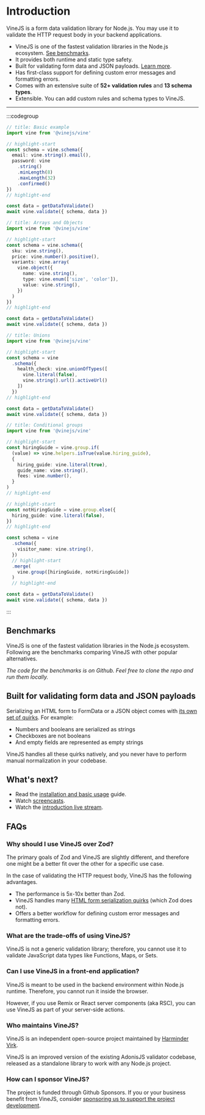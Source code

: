 # Introduction

VineJS is a form data validation library for Node.js. You may use it to validate the HTTP request body in your backend applications.

- VineJS is one of the fastest validation libraries in the Node.js ecosystem. [See benchmarks](#benchmarks).
- It provides both runtime and static type safety.
- Built for validating form data and JSON payloads. [Learn more](#built-for-validating-form-data-and-json-payloads).
- Has first-class support for defining custom error messages and formatting errors.
- Comes with an extensive suite of **52+ validation rules** and **13 schema types**.
- Extensible. You can add custom rules and schema types to VineJS.

---

:::codegroup

```ts
// title: Basic example
import vine from '@vinejs/vine'

// highlight-start
const schema = vine.schema({
  email: vine.string().email(),
  password: vine
    .string()
    .minLength(8)
    .maxLength(32)
    .confirmed()
})
// highlight-end

const data = getDataToValidate()
await vine.validate({ schema, data })
```

```ts
// title: Arrays and Objects
import vine from '@vinejs/vine'

// highlight-start
const schema = vine.schema({
  sku: vine.string(),
  price: vine.number().positive(),
  variants: vine.array(
    vine.object({
      name: vine.string(),
      type: vine.enum(['size', 'color']),
      value: vine.string(),
    })
  )
})
// highlight-end

const data = getDataToValidate()
await vine.validate({ schema, data })
```

```ts
// title: Unions
import vine from '@vinejs/vine'

// highlight-start
const schema = vine
  .schema({
    health_check: vine.unionOfTypes([
      vine.literal(false),
      vine.string().url().activeUrl()
    ])
  })
// highlight-end

const data = getDataToValidate()
await vine.validate({ schema, data })
```

```ts
// title: Conditional groups
import vine from '@vinejs/vine'

// highlight-start
const hiringGuide = vine.group.if(
  (value) => vine.helpers.isTrue(value.hiring_guide),
  {
    hiring_guide: vine.literal(true),
    guide_name: vine.string(),
    fees: vine.number(),
  }
)
// highlight-end

// highlight-start
const notHiringGuide = vine.group.else({
  hiring_guide: vine.literal(false),
})
// highlight-end

const schema = vine
  .schema({
    visitor_name: vine.string(),
  })
  // highlight-start
  .merge(
    vine.group([hiringGuide, notHiringGuide])
  )
  // highlight-end

const data = getDataToValidate()
await vine.validate({ schema, data })
```

:::

## Benchmarks

VineJS is one of the fastest validation libraries in the Node.js ecosystem. Following are the benchmarks  comparing VineJS with other popular alternatives.

*The code for the benchmarks is on Github. Feel free to clone the repo and run them locally.*

## Built for validating form data and JSON payloads

Serializing an HTML form to FormData or a ‌JSON object comes with [its own set of quirks](./html_forms_and_surprises.md). For example:

- Numbers and booleans are serialized as strings
- Checkboxes are not booleans
- And empty fields are represented as empty strings

VineJS handles all these quirks natively, and you never have to perform manual normalization in your codebase.

## What's next?

- Read the [installation and basic usage](./getting_started.md) guide.
- Watch [screencasts]().
- Watch the [introduction live stream]().

## FAQs

### Why should I use VineJS over Zod?

The primary goals of Zod and VineJS are slightly different, and therefore one might be a better fit over the other for a specific use case.

In the case of validating the HTTP request body, VineJS has the following advantages.

- The performance is 5x-10x better than Zod.
- VineJS handles many [HTML form serialization quirks](./html_forms_and_surprises.md) (which Zod does not).
- Offers a better workflow for defining custom error messages and formatting errors.

### What are the trade-offs of using VineJS?

VineJS is not a generic validation library; therefore, you cannot use it to validate JavaScript data types like Functions, Maps, or Sets.

### Can I use VineJS in a front-end application?

VineJS is meant to be used in the backend environment within Node.js runtime. Therefore, you cannot run it inside the browser.

However, if you use Remix or React server components (aka RSC), you can use VineJS as part of your server-side actions.

### Who maintains VineJS?

VineJS is an independent open-source project maintained by [Harminder Virk](http://twitter.com/amanvirk1).

VineJS is an improved version of the existing AdonisJS validator codebase, released as a standalone library to work with any Node.js project.

### How can I sponsor VineJS?

The project is funded through Github Sponsors. If you or your business benefit from VineJS, consider [sponsoring us to support the project development](https://github.com/sponsors/thetutlage).

